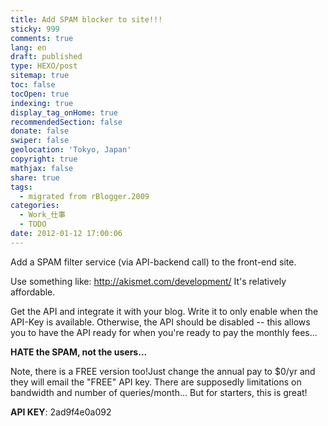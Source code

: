 ```yaml
---
title: Add SPAM blocker to site!!!
sticky: 999
comments: true
lang: en
draft: published
type: HEXO/post
sitemap: true
toc: false
tocOpen: true
indexing: true
display_tag_onHome: true
recommendedSection: false
donate: false
swiper: false
geolocation: 'Tokyo, Japan'
copyright: true
mathjax: false
share: true
tags:
  - migrated from rBlogger.2009
categories:
  - Work_仕事
  - TODO
date: 2012-01-12 17:00:06
---
```


 Add a SPAM filter service (via API-backend call) to the front-end site.

 Use something like: http://akismet.com/development/
 It's relatively affordable.

 Get the API and integrate it with your blog. Write it to only enable when the API-Key is available. Otherwise, the API should be disabled -- this a​llows you to have the API ready for when you're ready to pay the monthly fees...

 **HATE the SPAM, not the users...**

 Note, there is a FREE version too!Just change the annual pay to $0/yr and they will email the "FREE" API key. There are supposedly limitations on bandwidth and number of queries/month... But for starters, this is great!

 **API KEY**: 2ad9f4e0a092